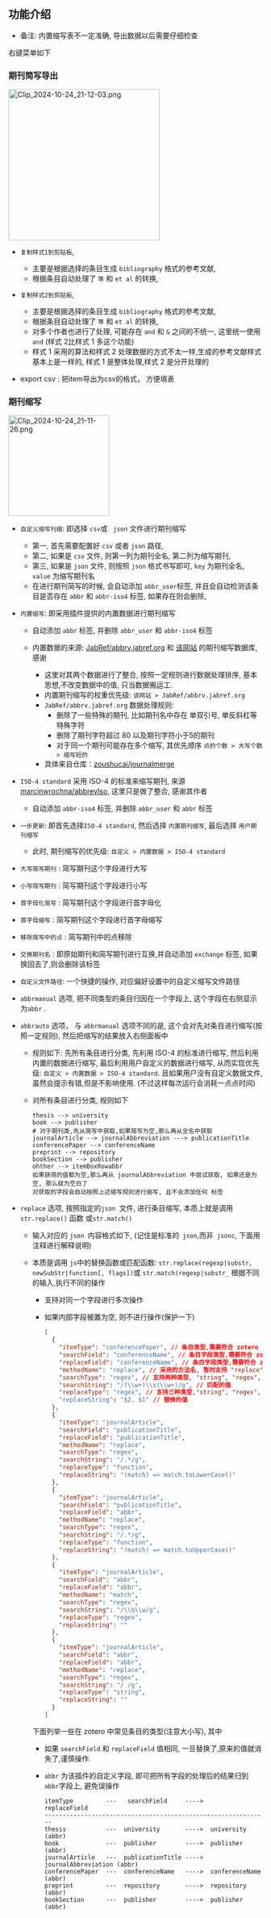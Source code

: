 ## 功能介绍

- 备注: 内置缩写表不一定准确, 导出数据以后需要仔细检查

右键菜单如下

### 期刊简写导出

<img src='https://cdn.jsdelivr.net/gh/zoushucai/img_bed@master/uPic/Clip_2024-10-24_21-12-03.png' alt='Clip_2024-10-24_21-12-03.png' width='300'/>

- `复制样式1到剪贴板`,
  - 主要是根据选择的条目生成 `bibliography` 格式的参考文献,
  - 根据条目自动处理了 `等` 和 `et al` 的转换,
- `复制样式2到剪贴板`,

  - 主要是根据选择的条目生成 `bibliography` 格式的参考文献,
  - 根据条目自动处理了 `等` 和 `et al` 的转换,
  - 对多个作者也进行了处理, 可能存在 `and` 和 `&` 之间的不统一, 这里统一使用 `and` (样式 2比样式 1 多这个功能)
  - 样式 1 采用的算法和样式 2 处理数据的方式不太一样,生成的参考文献样式基本上是一样的, 样式 1 是整体处理,样式 2 是分开处理的

- export csv : 把item导出为csv的格式， 方便填表

### 期刊缩写

<img src='https://cdn.jsdelivr.net/gh/zoushucai/img_bed@master/uPic/Clip_2024-10-24_21-11-26.png' alt='Clip_2024-10-24_21-11-26.png' width='200'/>

- `自定义缩写刊缩`: 即选择 `csv`或 ` json` 文件进行期刊缩写

  - 第一, 首先需要配置好 `csv` 或者 `json` 路径,
  - 第二, 如果是 `csv` 文件, 则第一列为期刊全名, 第二列为缩写期刊,
  - 第三, 如果是 `json` 文件, 则按照 `json` 格式书写即可, `key` 为期刊全名, `value` 为缩写期刊名
  - 在进行期刊简写的时候, 会自动添加 `abbr_user`标签, 并且会自动检测该条目是否存在 `abbr` 和 `abbr-iso4` 标签, 如果存在则会删除,

- `内置缩写`: 即采用插件提供的内置数据进行期刊缩写

  - 自动添加 `abbr` 标签, 并删除 `abbr_user` 和 `abbr-iso4` 标签
  - 内置数据的来源: [JabRef/abbrv.jabref.org](https://github.com/JabRef/abbrv.jabref.org) 和 [该网站](https://woodward.library.ubc.ca/woodward/research-help/journal-abbreviations/) 的期刊缩写数据库, 感谢

    - 这里对其两个数据进行了整合, 按照一定规则进行数据处理排序, 基本思想,不改变数据中的值, 只当数据搬运工.
    - 内置期刊缩写的权重优先级: `该网站 > JabRef/abbrv.jabref.org `
    - `JabRef/abbrv.jabref.org` 数据处理规则:
      - 删除了一些特殊的期刊, 比如期刊名中存在 单双引号, 单反斜杠等特殊字符
      - 删除了期刊字符超过 80 以及期刊字符小于5的期刊
      - 对于同一个期刊可能存在多个缩写, 其优先顺序 `点的个数 > 大写个数> 缩写短的`
    - 具体来自仓库：[zoushucai/journalmerge](https://github.com/zoushucai/journalmerge)

- `ISO-4 standard` 采用 ISO-4 的标准来缩写期刊, 来源 [marcinwrochna/abbrevIso](https://github.com/marcinwrochna/abbrevIso), 这里只是做了整合, 感谢其作者

  - 自动添加 `abbr-iso4` 标签, 并删除 `abbr_user` 和 `abbr` 标签

- `一步更新`: 即首先选择`ISO-4 standard`, 然后选择 `内置期刊缩写`, 最后选择 `用户期刊缩写`

  - 此时, 期刊缩写的优先级: `自定义 > 内置数据 > ISO-4 standard`

- `大写简写期刊` : 简写期刊这个字段进行大写

- `小写简写期刊` : 简写期刊这个字段进行小写

- `首字母化简写` : 简写期刊这个字段进行首字母化

- `首字母缩写` : 简写期刊这个字段进行首字母缩写

- `移除简写中的点` : 简写期刊中的点移除

- `交换期刊名` : 即原始期刊和简写期刊进行互换,并自动添加 `exchange` 标签, 如果换回去了,则会删除该标签

- `自定义文件路径`: 一个快捷的操作, 对应偏好设置中的自定义缩写文件路径

- `abbrmanual` 选项, 把不同类型的条目归因在一个字段上, 这个字段在右侧显示为`abbr` .

- `abbrauto` 选项， 与 `abbrmanual` 选项不同的是,  这个会对先对条目进行缩写(按照一定规则), 然后把缩写的结果放入右侧面板中

  - 规则如下:  先所有条目进行分类,  先利用 ISO-4 的标准进行缩写, 然后利用内置的数据进行缩写, 最后利用用户自定义的数据进行缩写, 从而实现优先级: `自定义 > 内置数据 > ISO-4 standard`. 且如果用户没有自定义数据文件,虽然会提示有错,但是不影响使用. (不过这样每次运行会消耗一点点时间)

  - 对所有条目进行分类, 规则如下

    ```
    thesis --> university
    book --> publisher
    # 对于期刊类,先从简写中获取,如果简写为空,那么再从全名中获取
    journalArticle --> journalAbbreviation ---> publicationTitle
    conferencePaper --> conferenceName
    preprint --> repository
    bookSection --> publisher
    ohther --> itemBoxRowabbr
    如果获得的值都为空,那么再从 journalAbbreviation 中尝试获取, 如果还是为空, 那么就为空白了
    对获取的字段会自动按照上述缩写规则进行缩写, 且不会添加任何 标签
    
    ```

- `replace` 选项, 按照指定的`json `文件, 进行条目缩写, 本质上就是调用 `str.replace()` 函数 或`str.match()`

  - 输入对应的 `json `内容格式如下, (记住是标准的` json`,而非` jsonc`, 下面用注释进行解释说明)

  - 本质是调用 `js`中的替换函数或匹配函数: `str.replace(regexp|substr, newSubStr|function[, flags])`或 `str.match(regexp|substr_` 根据不同的输入,执行不同的操作

    - 支持对同一个字段进行多次操作
    - 如果内部字段被置为空, 则不进行操作(保护一下)

      ```json
      [
        {
          "itemType": "conferencePaper", // 条目类型,需要符合 zotero 的规则
          "searchField": "conferenceName", // 条目字段类型,需要符合 zotero 的规则
          "replaceField": "conferenceName", // 条目字段类型,需要符合 zotero 的规则
          "methodName": "replace", // 采用的方法名, 暂时支持 "replace" 和  "match", 如果是 mact 则只有searchType和 searchString生效
          "searchType": "regex", // 支持两种类型, "string", "regex", 如果是 regex,则需要 "/(\w+)\s* \s*(\w+)/g"的形式
          "searchString": "/(\\w+)\\s(\\w+)/g", // 匹配的值
          "replaceType": "regex", // 支持三种类型,"string", "regex", "function",  这里的 "string", "regex" 等价 , 仅"methodName": "replace" 生效
          "replaceString": "$2, $1" // 替换的值
        },
        {
          "itemType": "journalArticle",
          "searchField": "publicationTitle",
          "replaceField": "publicationTitle",
          "methodName": "replace",
          "searchType": "regex",
          "searchString": "/.*/g",
          "replaceType": "function",
          "replaceString": "(match) => match.toLowerCase()"
        },
        {
          "itemType": "journalArticle",
          "searchField": "publicationTitle",
          "replaceField": "abbr",
          "methodName": "replace",
          "searchType": "regex",
          "searchString": "/.*/g",
          "replaceType": "function",
          "replaceString": "(match) => match.toUpperCase()"
        },
        {
          "itemType": "journalArticle",
          "searchField": "abbr",
          "replaceField": "abbr",
          "methodName": "match",
          "searchType": "regex",
          "searchString": "/\\b\\w/g",
          "replaceType": "regex",
          "replaceString": ""
        },
        {
          "itemType": "journalArticle",
          "searchField": "abbr",
          "replaceField": "abbr",
          "methodName": "replace",
          "searchType": "regex",
          "searchString": "/ /g",
          "replaceType": "string",
          "replaceString": ""
        }
      ]
      ```

    下面列举一些在 zotero 中常见条目的类型(注意大小写), 其中

    - 如果 `searchField` 和 `replaceField` 值相同, 一旦替换了,原来的值就消失了,谨慎操作.
    - `abbr` 为该插件的自定义字段, 即可把所有字段的处理后的结果归到`abbr`字段上, 避免误操作

      ```
      itemType         ---   searchField     ---->     replaceField
      --------------------------------------------------------------
      thesis           ---  university       ---->  university (abbr)
      book             ---  publisher        ---->  publisher (abbr)
      journalArticle   ---  publicationTitle ---->  journalAbbreviation (abbr)
      conferencePaper  ---  conferenceName   ---->  conferenceName (abbr)
      preprint         ---  repository       ---->  repository (abbr)
      bookSection      ---  publisher        ---->  publisher (abbr)
      ```
